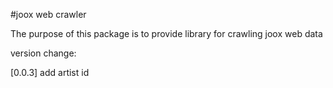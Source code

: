 #joox web crawler

The purpose of this package is to provide library for crawling joox web data

version change:

[0.0.3]
add artist id

